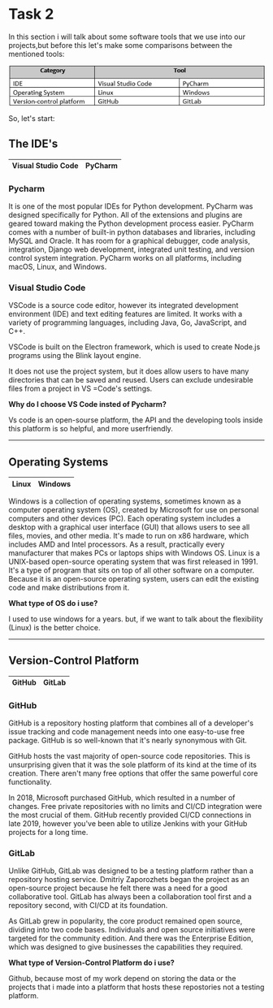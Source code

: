 # Task 2

 In this section i will talk about some software tools that we use into our projects,but before this let's make some comparisons between the mentioned tools:

 ![Img](Chart.png)

 So, let's start:

 ## The IDE's

 Visual Studio Code | PyCharm
 -------------|-------------

 ### Pycharm

 It is one of the most popular IDEs for Python development. PyCharm was designed specifically for Python.
All of the extensions and plugins are geared toward making the Python development process easier.
PyCharm comes with a number of built-in python databases and libraries, including MySQL and Oracle.
It has room for a graphical debugger, code analysis, integration, Django web development, integrated unit testing, and version control system integration.
PyCharm works on all platforms, including macOS, Linux, and Windows.


### Visual Studio Code

VSCode is a source code editor, however its integrated development environment (IDE) and text editing features are limited. It works with a variety of programming languages, including Java, Go, JavaScript, and C++.

VSCode is built on the Electron framework, which is used to create Node.js programs using the Blink layout engine.

It does not use the project system, but it does allow users to have many directories that can be saved and reused. Users can exclude undesirable files from a project in VS =Code's settings.


**Why do I choose VS Code insted of Pycharm?**

Vs code is an open-sourse platform, the API and the developing tools inside this platform is so helpful, and more userfriendly.



-----------------------

## Operating Systems


 Linux | Windows
 -------------|-------------

Windows is a collection of operating systems, sometimes known as a computer operating system (OS), created by Microsoft for use on personal computers and other devices (PC). Each operating system includes a desktop with a graphical user interface (GUI) that allows users to see all files, movies, and other media. It's made to run on x86 hardware, which includes AMD and Intel processors. As a result, practically every manufacturer that makes PCs or laptops ships with Windows OS. Linux is a UNIX-based open-source operating system that was first released in 1991. It's a type of program that sits on top of all other software on a computer. Because it is an open-source operating system, users can edit the existing code and make distributions from it.

**What type of OS do i use?**

I used to use windows for a years. but, if we want to talk about the flexibility (Linux) is the better choice.

---------------------
## Version-Control Platform 

GitHub | GitLab
 -------------|-------------

### GitHub

GitHub is a repository hosting platform that combines all of a developer's issue tracking and code management needs into one easy-to-use free package. GitHub is so well-known that it's nearly synonymous with Git.

GitHub hosts the vast majority of open-source code repositories. This is unsurprising given that it was the sole platform of its kind at the time of its creation. There aren't many free options that offer the same powerful core functionality.

In 2018, Microsoft purchased GitHub, which resulted in a number of changes. Free private repositories with no limits and CI/CD integration were the most crucial of them. GitHub recently provided CI/CD connections in late 2019, however you've been able to utilize Jenkins with your GitHub projects for a long time.


### GitLab

Unlike GitHub, GitLab was designed to be a testing platform rather than a repository hosting service. Dmitriy Zaporozhets began the project as an open-source project because he felt there was a need for a good collaborative tool. GitLab has always been a collaboration tool first and a repository second, with CI/CD at its foundation.

As GitLab grew in popularity, the core product remained open source, dividing into two code bases. Individuals and open source initiatives were targeted for the community edition. And there was the Enterprise Edition, which was designed to give businesses the capabilities they required.

**What type of Version-Control Platform  do i use?**

Github, because most of my work depend on storing the data or the projects that i made into a platform that hosts these repostories not a testing platform.


